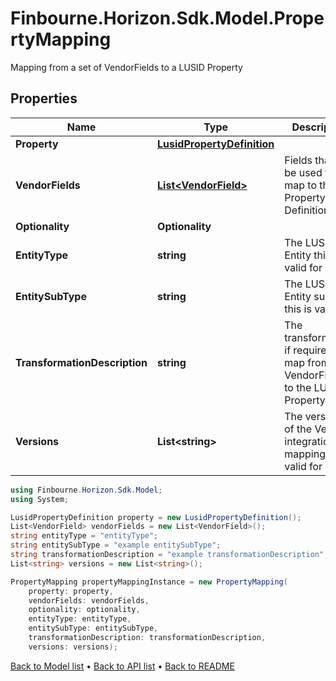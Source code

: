 # Finbourne.Horizon.Sdk.Model.PropertyMapping
Mapping from a set of VendorFields to a LUSID Property

## Properties

Name | Type | Description | Notes
------------ | ------------- | ------------- | -------------
**Property** | [**LusidPropertyDefinition**](LusidPropertyDefinition.md) |  | 
**VendorFields** | [**List&lt;VendorField&gt;**](VendorField.md) | Fields that will be used to map to this Property Definition | 
**Optionality** | **Optionality** |  | 
**EntityType** | **string** | The LUSID Entity this is valid for | 
**EntitySubType** | **string** | The LUSID Entity sub type this is valid for | [optional] 
**TransformationDescription** | **string** | The transformation, if required, to map from VendorFields to the LUSID Property | [optional] 
**Versions** | **List&lt;string&gt;** | The versions of the Vendor integration this mapping is valid for | 

```csharp
using Finbourne.Horizon.Sdk.Model;
using System;

LusidPropertyDefinition property = new LusidPropertyDefinition();
List<VendorField> vendorFields = new List<VendorField>();
string entityType = "entityType";
string entitySubType = "example entitySubType";
string transformationDescription = "example transformationDescription";
List<string> versions = new List<string>();

PropertyMapping propertyMappingInstance = new PropertyMapping(
    property: property,
    vendorFields: vendorFields,
    optionality: optionality,
    entityType: entityType,
    entitySubType: entitySubType,
    transformationDescription: transformationDescription,
    versions: versions);
```

[Back to Model list](../README.md#documentation-for-models) &#8226; [Back to API list](../README.md#documentation-for-api-endpoints) &#8226; [Back to README](../README.md)
